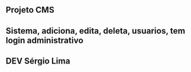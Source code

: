 ## Projeto CMS
## Sistema, adiciona, edita, deleta, usuarios, tem login administrativo
## DEV Sérgio Lima
